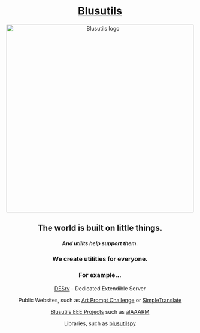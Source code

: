 <h1 align="center"><a href="https://blusutils.net" target="_blank">Blusutils</a></h1>

<!--<div align="center"><img src="https://github.com/Blusutils/.github/blob/main/profile/blusutils_3.png?raw=true" alt="Blusutils logo" width="500">-->
<div align="center"><img src="https://user-images.githubusercontent.com/71507444/199050362-e2331202-2817-4f36-9236-6ffe9cbd48a0.png" alt="Blusutils logo" width="500">

<!-- social networks here -->

## The world is built on little things.
##### And utilits help support them.

### We create utilities for everyone.
### For example...
[DESrv](https://github.com/Blusutils/DESrv) - Dedicated Extendible Server

Public Websites, such as [Art Prompt Challenge](https://github.com/Blusutils/ArtPromptChallenge) or [SimpleTranslate](https://github.com/Blusutils/SimpleTranslate)

[Blusutils EEE Projects](https://github.com/Blusutils/projEEECTS) such as [alAAARM](https://github.com/Blusutils/alAAARM)

Libraries, such as [blusutilspy](https://github.com/Blusutils/blusutilspy)
</div>


